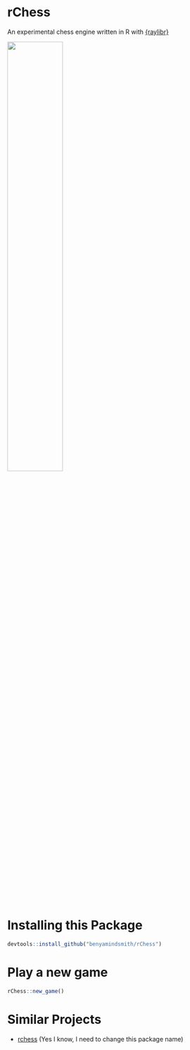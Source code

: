 # rChess

An experimental chess engine written in R with [{raylibr}](https://github.com/jeroenjanssens/raylibr)

<a>
<img src= https://github.com/user-attachments/assets/6e71a629-7983-4c50-aa15-aa26fe9ee4ea width =50%>
</a>

# Installing this Package

```r
devtools::install_github("benyamindsmith/rChess")
```

# Play a new game

```r
rChess::new_game()
```

# Similar Projects

- [rchess](https://github.com/jbkunst/rchess) (Yes I know, I need to change this package name)

